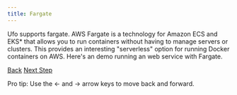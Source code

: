 ```yaml
---
title: Fargate
---
```


Ufo supports fargate.  AWS Fargate is a technology for Amazon ECS and EKS* that allows you to run containers without having to manage servers or clusters.  This provides an interesting "serverless" option for running Docker containers on AWS.  Here's an demo running an web service with Fargate.





<a id="prev" class="btn btn-basic" href="{% link _docs/conventions.md %}">Back</a>
<a id="next" class="btn btn-primary" href="{% link _docs/ufo-env.md %}">Next Step</a>
<p class="keyboard-tip">Pro tip: Use the <- and -> arrow keys to move back and forward.</p>
